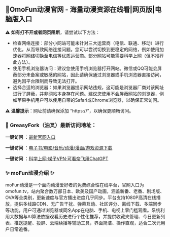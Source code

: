 <h2>
  <strong>💙OmoFun动漫官网 - 海量动漫资源在线看|网页版|电脑版入口</strong>
</h2>
<p>⚠ <strong>如有打不开或者网页阻断</strong>，请尝试以下方法：</p>
<ul>
  <li>检查网络连接：部分小网站可能未针对三大运营商（电信、联通、移动）进行优化，从而导致网络连接问题。您可以尝试切换到更稳定的网络，例如使用加速器将网络切换至电信等优质运营商。部分网站可能需要科学上网（但不推荐此方法）。</li>
  <li>使用手机浏览器访问：建议您使用手机浏览器打开网站。微信或QQ可能会屏蔽部分未备案或敏感的网站，因此请确保通过浏览器或手机浏览器直接访问，避免因平台限制而导致无法打开。</li>
  <li>选择合适的浏览器：如果浏览器提示网站违规，这可能是浏览器厂商对该网址进行了屏蔽，并非网站本身存在问题。建议您使用不会屏蔽网站的浏览器，例如苹果手机用户可以使用自带的Safari或Chrome浏览器，以确保正常访问。</li>
</ul>
<p>⚠ <strong>温馨提示</strong>：网址前请确保添加 “https://”，以确保更顺畅访问。</p>

<h3>
  <strong>📌 GreasyFork（油叉）最新访问地址：</strong>
</h3>

<p> <strong>一键访问</strong> ：<a href="https://omofun.wwwnav.com/"target="_blank">最新官网入口</a></p>
<p><strong>一键访问</strong> ：<a href="https://wangpanziyuan.pages.dev/" target="_blank">电子书/电影/音乐/动漫/漫画/游戏资源下载</a></p>
<p><strong>一键访问</strong> ：<a href="http://ip.harmonylink.net/share/e82025" target="_blank">科学上网·梯子VPN·可看奈飞用ChatGPT</a></p>
<h3>


  <strong>✨ moFun动漫介绍 ✨</strong>
</h3>
<p>moFun动漫是一个面向动漫爱好者的免费综合性在线平台，官网入口为omofun.tv，站内聚合数万部日本、欧美及国产动画，涵盖新番、老番、剧场版、OVA等全类别，更新速度与官方播出进度几乎同步。平台支持1080P高清在线播放，提供多线路CDN、无广告干扰、弹幕互动、社区评分、离线下载、多端同步等功能，用户可通过浏览器或同名App在电脑、手机、电视上零门槛观看。系统利用大数据与AI算法依据观看历史进行个性化推荐，并提供收藏夹管理、今日更新列表、推送提醒、投屏、云端续播等辅助工具，界面简洁、操作直观，适合二次元用户日常追番。</p>
